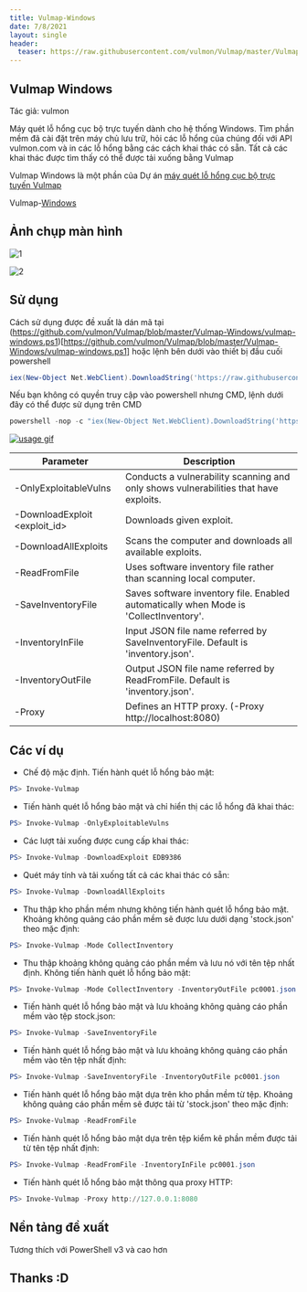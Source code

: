 ```yaml
---
title: Vulmap-Windows
date: 7/8/2021
layout: single
header:
  teaser: https://raw.githubusercontent.com/vulmon/Vulmap/master/Vulmap-Windows/vulmap-logo.png
--- 
```


## Vulmap Windows
Tác giả: vulmon

Máy quét lỗ hổng cục bộ trực tuyến dành cho hệ thống Windows. Tìm phần mềm đã cài đặt trên máy chủ lưu trữ, hỏi các lỗ hổng của chúng đối với API vulmon.com và in các lỗ hổng bằng các cách khai thác có sẵn. Tất cả các khai thác được tìm thấy có thể được tải xuống bằng Vulmap

Vulmap Windows là một phần của Dự án [máy quét lỗ hổng cục bộ trực tuyến Vulmap](https://github.com/vulmon/Vulmap)

Vulmap-[Windows](https://github.com/vulmon/Vulmap/blob/master/Vulmap-Windows)
## Ảnh chụp màn hình
![1](https://raw.githubusercontent.com/vulmon/Vulmap/master/Vulmap-Windows/bir.jpg)

![2](https://raw.githubusercontent.com/vulmon/Vulmap/master/Vulmap-Windows/iki.jpg)

## Sử dụng
Cách sử dụng được đề xuất là dán mã tại (https://github.com/vulmon/Vulmap/blob/master/Vulmap-Windows/vulmap-windows.ps1)[https://github.com/vulmon/Vulmap/blob/master/Vulmap-Windows/vulmap-windows.ps1] hoặc lệnh bên dưới vào thiết bị đầu cuối powershell

```powershell
iex(New-Object Net.WebClient).DownloadString('https://raw.githubusercontent.com/vulmon/Vulmap/master/Vulmap-Windows/vulmap-windows.ps1')
```

Nếu bạn không có quyền truy cập vào powershell nhưng CMD, lệnh dưới đây có thể được sử dụng trên CMD

```powershell
powershell -nop -c "iex(New-Object Net.WebClient).DownloadString('https://raw.githubusercontent.com/vulmon/Vulmap/master/Vulmap-Windows/vulmap-windows.ps1')"
```
[![usage gif](https://raw.githubusercontent.com/vulmon/Vulmap/master/Vulmap-Windows/uc.gif)](https://www.youtube.com/watch?v=y39w9WYYnmI)

Parameter                     | Description
------------------------------| -------------
-OnlyExploitableVulns         | Conducts a vulnerability scanning and only shows vulnerabilities that have exploits.
-DownloadExploit <exploit_id> | Downloads given exploit.
-DownloadAllExploits          | Scans the computer and downloads all available exploits.
-ReadFromFile                 | Uses software inventory file rather than scanning local computer.
-SaveInventoryFile            | Saves software inventory file. Enabled automatically when Mode is 'CollectInventory'.
-InventoryInFile              | Input JSON file name referred by SaveInventoryFile. Default is 'inventory.json'.
-InventoryOutFile             | Output JSON file name referred by ReadFromFile. Default is 'inventory.json'.
-Proxy                        | Defines an HTTP proxy. (-Proxy http://localhost:8080)

## Các ví dụ
* Chế độ mặc định. Tiến hành quét lỗ hổng bảo mật:
```powershell
PS> Invoke-Vulmap
```

* Tiến hành quét lỗ hổng bảo mật và chỉ hiển thị các lỗ hổng đã khai thác:
```powershell
PS> Invoke-Vulmap -OnlyExploitableVulns
```

* Các lượt tải xuống được cung cấp khai thác:
```powershell
PS> Invoke-Vulmap -DownloadExploit EDB9386
```

* Quét máy tính và tải xuống tất cả các khai thác có sẵn:
```powershell
PS> Invoke-Vulmap -DownloadAllExploits
```

* Thu thập kho phần mềm nhưng không tiến hành quét lỗ hổng bảo mật. Khoảng không quảng cáo phần mềm sẽ được lưu dưới dạng 'stock.json' theo mặc định:
```powershell
PS> Invoke-Vulmap -Mode CollectInventory
```

* Thu thập khoảng không quảng cáo phần mềm và lưu nó với tên tệp nhất định. Không tiến hành quét lỗ hổng bảo mật:
```powershell
PS> Invoke-Vulmap -Mode CollectInventory -InventoryOutFile pc0001.json
```

* Tiến hành quét lỗ hổng bảo mật và lưu khoảng không quảng cáo phần mềm vào tệp stock.json:
```powershell
PS> Invoke-Vulmap -SaveInventoryFile
```

* Tiến hành quét lỗ hổng bảo mật và lưu khoảng không quảng cáo phần mềm vào tên tệp nhất định:
```powershell
PS> Invoke-Vulmap -SaveInventoryFile -InventoryOutFile pc0001.json
```

* Tiến hành quét lỗ hổng bảo mật dựa trên kho phần mềm từ tệp. Khoảng không quảng cáo phần mềm sẽ được tải từ 'stock.json' theo mặc định:
```powershell
PS> Invoke-Vulmap -ReadFromFile
```

* Tiến hành quét lỗ hổng bảo mật dựa trên tệp kiểm kê phần mềm được tải từ tên tệp nhất định:
```powershell
PS> Invoke-Vulmap -ReadFromFile -InventoryInFile pc0001.json
```

* Tiến hành quét lỗ hổng bảo mật thông qua proxy HTTP:
```powershell
PS> Invoke-Vulmap -Proxy http://127.0.0.1:8080
```
## Nền tảng đề xuất
Tương thích với PowerShell v3 và cao hơn
## Thanks :D
